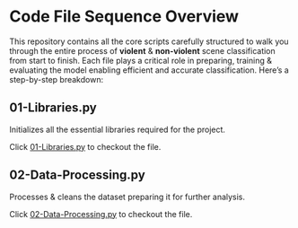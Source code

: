 # Code File Sequence Overview
This repository contains all the core scripts carefully structured to walk you through the entire process of **violent** & **non-violent** scene classification from start to finish. Each file plays a critical role in preparing, training & evaluating the model enabling efficient and accurate classification. Here’s a step-by-step breakdown:

## 01-Libraries.py
Initializes all the essential libraries required for the project.

Click [01-Libraries.py](https://github.com/PritamChakrabortyShuvo/Deep-Learning-Film-Violence-Classifier/blob/main/Code-Files/01-Libraries.py) to checkout the file.

## 02-Data-Processing.py
Processes & cleans the dataset preparing it for further analysis.

Click [02-Data-Processing.py](https://github.com/PritamChakrabortyShuvo/Deep-Learning-Film-Violence-Classifier/blob/main/Code-Files/02-Data-Processing.py) to checkout the file.